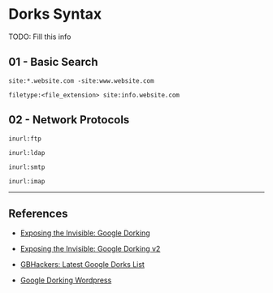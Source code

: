 # Dorks Syntax

TODO: Fill this info

## 01 -  Basic Search

```
site:*.website.com -site:www.website.com

filetype:<file_extension> site:info.website.com
```

## 02 - Network Protocols

```
inurl:ftp

inurl:ldap

inurl:smtp

inurl:imap
```


---
## References

- [Exposing the Invisible: Google Dorking](https://exposingtheinvisible.org/en/guides/google-dorking/)

- [Exposing the Invisible: Google Dorking v2](https://kit.exposingtheinvisible.org/en/how/google-dorking.html)

- [GBHackers: Latest Google Dorks List](https://gbhackers.com/latest-google-dorks-list/)

- [Google Dorking Wordpress](https://secure.wphackedhelp.com/blog/google-dorking-wordpress/)